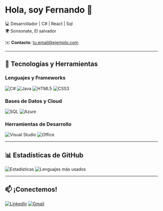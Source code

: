 # Hola, soy Fernando 👋

💻 Desarrollador  | C# | React | Sql  
🌍 Sonsonate, El salvador  




✉️ **Contacto**: [tu.email@ejemplo.com](mailto:tu.email@ejemplo.com)  

---

## 🚀 **Tecnologías y Herramientas**

### **Lenguajes y Frameworks**
![C#](https://img.shields.io/badge/C%23-239120?style=for-the-badge&logo=c-sharp&logoColor=white)
![Java](https://img.shields.io/badge/Java-ED8B00?style=for-the-badge&logo=openjdk&logoColor=white)
![HTML5](https://img.shields.io/badge/HTML5-E34F26?style=for-the-badge&logo=html5&logoColor=white)
![CSS3](https://img.shields.io/badge/CSS3-1572B6?style=for-the-badge&logo=css3&logoColor=white)

### **Bases de Datos y Cloud**
![SQL](https://img.shields.io/badge/SQL-CC2927?style=for-the-badge&logo=microsoft-sql-server&logoColor=white)
![Azure](https://img.shields.io/badge/Azure-0089D6?style=for-the-badge&logo=microsoft-azure&logoColor=white)

### **Herramientas de Desarrollo**
![Visual Studio](https://img.shields.io/badge/Visual_Studio-5C2D91?style=for-the-badge&logo=visual-studio&logoColor=white)
![Office](https://img.shields.io/badge/Microsoft_Office-D83B01?style=for-the-badge&logo=microsoft-office&logoColor=white)

---

## 📊 **Estadísticas de GitHub**
![Estadísticas](https://github-readme-stats.vercel.app/api?username=TU_USUARIO&show_icons=true&theme=radical&hide_border=true)
![Lenguajes más usados](https://github-readme-stats.vercel.app/api/top-langs/?username=TU_USUARIO&layout=compact&theme=radical&hide_border=true)

---

## 📫 **¡Conectemos!**
[![LinkedIn](https://img.shields.io/badge/LinkedIn-0A66C2?style=for-the-badge&logo=linkedin&logoColor=white)](https://www.linkedin.com/in/TU_PERFIL/)
[![Gmail](https://img.shields.io/badge/Gmail-D14836?style=for-the-badge&logo=gmail&logoColor=white)](mailto:tu.email@ejemplo.com)


<!---
FernandoMorales252/FernandoMorales252 is a ✨ special ✨ repository because its `README.md` (this file) appears on your GitHub profile.
You can click the Preview link to take a look at your changes.
--->
